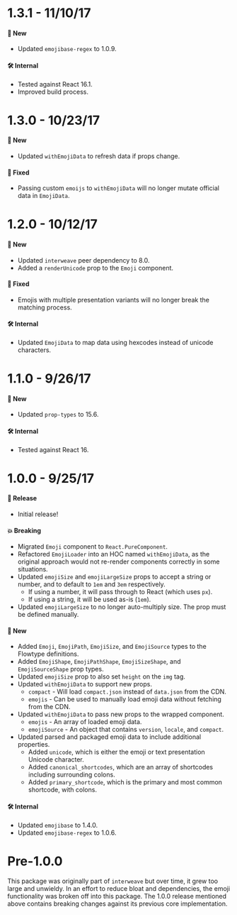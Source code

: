 # 1.3.1 - 11/10/17
#### 🚀 New
* Updated `emojibase-regex` to 1.0.9.

#### 🛠 Internal
* Tested against React 16.1.
* Improved build process.

# 1.3.0 - 10/23/17
#### 🚀 New
* Updated `withEmojiData` to refresh data if props change.

#### 🐞 Fixed
* Passing custom `emoijs` to `withEmojiData` will no longer mutate official data in `EmojiData`.

# 1.2.0 - 10/12/17
#### 🚀 New
* Updated `interweave` peer dependency to 8.0.
* Added a `renderUnicode` prop to the `Emoji` component.

#### 🐞 Fixed
* Emojis with multiple presentation variants will no longer break the matching process.

#### 🛠 Internal
* Updated `EmojiData` to map data using hexcodes instead of unicode characters.

# 1.1.0 - 9/26/17
#### 🚀 New
* Updated `prop-types` to 15.6.

#### 🛠 Internal
* Tested against React 16.

# 1.0.0 - 9/25/17
#### 🎉 Release
* Initial release!

#### 💥 Breaking
* Migrated `Emoji` component to `React.PureComponent`.
* Refactored `EmojiLoader` into an HOC named `withEmojiData`, as the original approach
  would not re-render components correctly in some situations.
* Updated `emojiSize` and `emojiLargeSize` props to accept a string or number,
  and to default to `1em` and `3em` respectively.
  * If using a number, it will pass through to React (which uses `px`).
  * If using a string, it will be used as-is (`1em`).
* Updated `emojiLargeSize` to no longer auto-multiply size. The prop must be defined manually.

#### 🚀 New
* Added `Emoji`, `EmojiPath`, `EmojiSize`, and `EmojiSource` types to the Flowtype definitions.
* Added `EmojiShape`, `EmojiPathShape`, `EmojiSizeShape`, and `EmojiSourceShape` prop types.
* Updated `emojiSize` prop to also set `height` on the `img` tag.
* Updated `withEmojiData` to support new props.
  * `compact` - Will load `compact.json` instead of `data.json` from the CDN.
  * `emojis` - Can be used to manually load emoji data without fetching from the CDN.
* Updated `withEmojiData` to pass new props to the wrapped component.
  * `emojis` - An array of loaded emoji data.
  * `emojiSource` - An object that contains `version`, `locale`, and `compact`.
* Updated parsed and packaged emoji data to include additional properties.
  * Added `unicode`, which is either the emoji or text presentation Unicode character.
  * Added `canonical_shortcodes`, which are an array of shortcodes including surrounding colons.
  * Added `primary_shortcode`, which is the primary and most common shortcode, with colons.

#### 🛠 Internal
* Updated `emojibase` to 1.4.0.
* Updated `emojibase-regex` to 1.0.6.

# Pre-1.0.0
This package was originally part of `interweave` but over time, it grew too large and unwieldy.
In an effort to reduce bloat and dependencies, the emoji functionality was broken off into
this package. The 1.0.0 release mentioned above contains breaking changes against its previous
core implementation.
